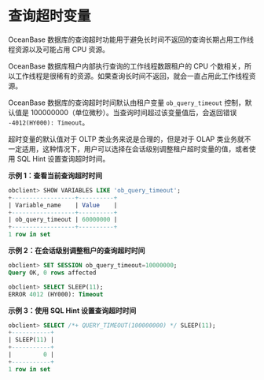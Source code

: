 查询超时变量 
===========================

OceanBase 数据库的查询超时功能用于避免长时间不返回的查询长期占用工作线程资源以及可能占用 CPU 资源。

OceanBase 数据库租户内部执行查询的工作线程数跟租户的 CPU 个数相关，所以工作线程是很稀有的资源。如果查询长时间不返回，就会一直占用此工作线程资源。

OceanBase 数据库的查询超时时间默认由租户变量 `ob_query_timeout` 控制，默认值是 100000000（单位微秒）。当查询时间超过该变量值后，会返回错误 ` -4012(HY000): Timeout`。

超时变量的默认值对于 OLTP 类业务来说是合理的，但是对于 OLAP 类业务就不一定适用，这种情况下，用户可以选择在会话级别调整租户超时变量的值，或者使用 SQL Hint 设置查询超时时间。

**示例 1：查看当前查询超时时间** 

```sql
obclient> SHOW VARIABLES LIKE 'ob_query_timeout';
+------------------+----------+
| Variable_name    | Value    |
+------------------+----------+
| ob_query_timeout | 60000000 |
+------------------+----------+
1 row in set
```



**示例 2：在会话级别调整租户的查询超时时间** 

```sql
obclient> SET SESSION ob_query_timeout=10000000;
Query OK, 0 rows affected 

obclient> SELECT SLEEP(11);
ERROR 4012 (HY000): Timeout
```



**示例 3：使用 SQL Hint 设置查询超时时间** 

```sql
obclient> SELECT /*+ QUERY_TIMEOUT(100000000) */ SLEEP(11);
+-----------+
| SLEEP(11) |
+-----------+
|         0 |
+-----------+
1 row in set
```


